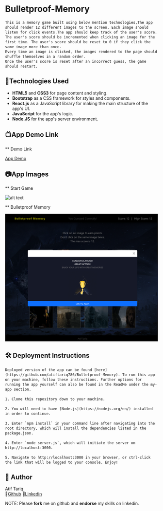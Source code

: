 # Bulletproof-Memory

    This is a memory game built using below mention technologies,The app should render 12 different images to the screen. Each image should listen for click events.The app should keep track of the user's score. The user's score should be incremented when clicking an image for the first time. The user's score should be reset to 0 if they click the same image more than once.
    Every time an image is clicked, the images rendered to the page should shuffle themselves in a random order.
    Once the user's score is reset after an incorrect guess, the game should restart.

## :robot:Technologies Used

- **HTML5** and **CSS3** for page content and styling.
- **Bootstrap** as a CSS framework for styles and components.
- **React.js** as a JavaScript library for making the main structure of the app's UI.
- **JavaScript** for the app's logic.
- **Node.JS** for the app's server environment.

## :tv:App Demo Link

\*\* Demo Link

[App Demo](https://atiftariq786.github.io.)

## :camera:App Images

\*\* Start Game

![alt text](https://github.com/atiftariq786/Bulletproof-Memory/blob/main/my-app/src/assets/images/startGame.png?raw=true "Start Game")

\*\* Bulletproof Memory

![alt text](https://github.com/atiftariq786/Bulletproof-Memory/blob/main/my-app/src/assets/images/winner.png?raw=true "Winner")

## :hammer_and_wrench: Deployment Instructions

    Deployed version of the app can be found [here](https://github.com/atiftariq786/Bulletproof-Memory). To run this app on your machine, follow these instructions. Further options for running the app yourself can also be found in the ReadMe under the my-app section.

    1. Clone this repository down to your machine.

    2. You will need to have [Node.js](https://nodejs.org/en/) installed in order to continue.

    3. Enter `npm install` in your command line after navigating into the root directory, which will install the dependencies listed in the package.json.

    4. Enter `node server.js`, which will initiate the server on http://localhost:3000.

    5. Navigate to http://localhost:3000 in your browser, or ctrl-click the link that will be logged to your console. Enjoy!

## :gem: Author

Atif Tariq  
 :link:[Github](https://github.com/atiftariq786)
:link:[Linkedin](https://www.linkedin.com/in/atif-tariq-5b00b089/)

NOTE: Please **fork** me on github and **endorse** my skills on linkedin.

